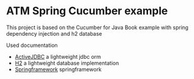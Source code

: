 # ATM Spring Cucumber example
This project is based on the Cucumber for Java Book example with spring dependency injection and h2 database

Used documentation
- [ActiveJDBC](http://javalite.io/activejdbc) a lightweight jdbc orm
- [H2](http://www.h2database.com/) a lightweight database implementation
- [Springframework](https://projects.spring.io/spring-framework/) springframework

